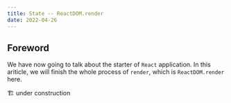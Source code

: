 ```yaml
---
title: State -- ReactDOM.render
date: 2022-04-26
---
```


## Foreword

We have now going to talk about the starter of `React` application. In this ariticle, we will finish the whole process of `render`, which is `ReactDOM.render` here.

🏗️ under construction
